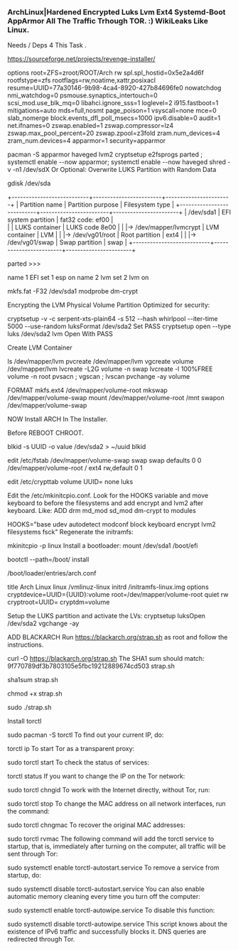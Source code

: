 ### ArchLinux|Hardened Encrypted Luks Lvm Ext4 Systemd-Boot AppArmor All The Traffic Trhough TOR. :) WikiLeaks Like Linux. ###

Needs / Deps 4 This Task .

https://sourceforge.net/projects/revenge-installer/



options root=ZFS=zroot/ROOT/Arch rw  spl.spl_hostid=0x5e2a4d6f rootfstype=zfs rootflags=rw,noatime,xattr,posixacl resume=UUID=77a30146-9b98-4ca4-8920-427b84696fe0 nowatchdog nmi_watchdog=0 psmouse.synaptics_intertouch=0 scsi_mod.use_blk_mq=0 libahci.ignore_sss=1 loglevel=2 i915.fastboot=1 mitigations=auto mds=full,nosmt page_poison=1 vsyscall=none mce=0 slab_nomerge block.events_dfl_poll_msecs=1000 ipv6.disable=0 audit=1 net.ifnames=0 zswap.enabled=1 zswap.compressor=lz4 zswap.max_pool_percent=20 zswap.zpool=z3fold zram.num_devices=4 zram_num.devices=4 apparmor=1 security=apparmor

pacman -S apparmor haveged lvm2 cryptsetup e2fsprogs parted ; systemctl enable --now apparmor; systemctl enable --now haveged 
shred -v -n1 /dev/sdX Or Optional: Overwrite LUKS Partition with Random Data

gdisk /dev/sda

+---------------------------+------------------------+-----------------------+
| Partition name            | Partition purpose      | Filesystem type       |
+---------------------------+------------------------+-----------------------+
| /dev/sda1                 | EFI system partition   | fat32  code: ef00     |             
|                           | LUKS container         | LUKS   code  8e00     |
| |-> /dev/mapper/lvmcrypt  | LVM container          | LVM                   |
|  |-> /dev/vg01/root       | Root partition         | ext4                  |
|  |-> /dev/vg01/swap       | Swap partition         | swap                  |
+---------------------------+------------------------+-----------------------+

parted >>>

name 1 EFI
set 1 esp on
name 2 lvm
set 2 lvm on

mkfs.fat -F32 /dev/sda1
modprobe dm-crypt

Encrypting the LVM Physical Volume Partition
Optimized for security:

cryptsetup -v -c serpent-xts-plain64 -s 512 --hash whirlpool --iter-time 5000 --use-random luksFormat /dev/sda2
Set PASS
cryptsetup open --type luks /dev/sda2 lvm
Open With PASS


Create LVM Container

ls /dev/mapper/lvm
pvcreate /dev/mapper/lvm
vgcreate volume /dev/mapper/lvm
lvcreate -L2G volume -n swap
lvcreate -l 100%FREE volume -n root
pvsacn ; vgscan ; lvscan 
pvchange -ay volume


FORMAT
mkfs.ext4 /dev/mapper/volume-root
mkswap /dev/mapper/volume-swap
mount /dev/mapper/volume-root /mnt
swapon /dev/mapper/volume-swap

NOW Install ARCH In The Installer.


Before REBOOT CHROOT.

blkid -s UUID -o value /dev/sda2 > ~/uuid
blkid

edit /etc/fstab
/dev/mapper/volume-swap    swap    swap    defaults    0 0
/dev/mapper/volume-root    /       ext4    rw,default  0 1

edit /etc/crypttab
volume    UUID=<UUID>    none    luks



Edit the /etc/mkinitcpio.conf. Look for the HOOKS variable and move keyboard to before the filesystems and add encrypt and lvm2 after keyboard. Like: ADD drm md_mod sd_mod dm-crypt to modules 

HOOKS="base udev autodetect modconf block keyboard encrypt lvm2 filesystems fsck"
Regenerate the initramfs:

mkinitcpio -p linux
Install a bootloader:
mount /dev/sda1 /boot/efi

bootctl --path=/boot/ install

/boot/loader/entries/arch.conf

title Arch Linux
linux /vmlinuz-linux
initrd /initramfs-linux.img
options cryptdevice=UUID={UUID}:volume root=/dev/mapper/volume-root quiet rw
cryptroot=UUID=<UUID> cryptdm=volume


Setup the LUKS partition and activate the LVs:
cryptsetup luksOpen /dev/sda2
vgchange -ay

ADD BLACKARCH
Run https://blackarch.org/strap.sh as root and follow the instructions.

curl -O https://blackarch.org/strap.sh
The SHA1 sum should match: 9f770789df3b7803105e5fbc19212889674cd503 strap.sh

sha1sum strap.sh

chmod +x strap.sh

sudo ./strap.sh

Install torctl

sudo pacman -S torctl
To find out your current IP, do:

torctl ip
To start Tor as a transparent proxy:

sudo torctl start
To check the status of services:

torctl status
If you want to change the IP on the Tor network:

sudo torctl chngid
To work with the Internet directly, without Tor, run:

sudo torctl stop
To change the MAC address on all network interfaces, run the command:

sudo torctl chngmac
To recover the original MAC addresses:

sudo torctl rvmac
The following command will add the torctl service to startup, that is, immediately after turning on the computer, all traffic will be sent through Tor:

sudo systemctl enable torctl-autostart.service
To remove a service from startup, do:

sudo systemctl disable torctl-autostart.service
You can also enable automatic memory cleaning every time you turn off the computer:

sudo systemctl enable torctl-autowipe.service
To disable this function:

sudo systemctl disable torctl-autowipe.service
This script knows about the existence of IPv6 traffic and successfully blocks it. DNS queries are redirected through Tor.


 
